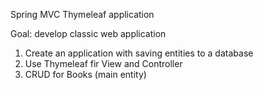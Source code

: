Spring MVC Thymeleaf application

Goal: develop classic web application

1. Create an application with saving entities to a database
2. Use Thymeleaf fir View and Controller
3. CRUD for Books (main entity)